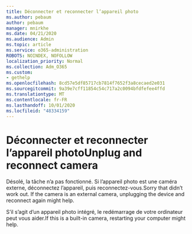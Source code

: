 ```yaml
---
title: Déconnecter et reconnecter l’appareil photo
ms.author: pebaum
author: pebaum
manager: mnirkhe
ms.date: 04/21/2020
ms.audience: Admin
ms.topic: article
ms.service: o365-administration
ROBOTS: NOINDEX, NOFOLLOW
localization_priority: Normal
ms.collection: Adm_O365
ms.custom:
- gethelp
ms.openlocfilehash: 8cd57e5df85717cb7814f7652f3a8cecaed2e031
ms.sourcegitcommit: 9a39e7cff11854c54c717a2c0094bfdfefee4ffd
ms.translationtype: MT
ms.contentlocale: fr-FR
ms.lasthandoff: 10/01/2020
ms.locfileid: "48334159"
---
```

# <a name="unplug-and-reconnect-camera"></a><span data-ttu-id="ef5f3-102">Déconnecter et reconnecter l’appareil photo</span><span class="sxs-lookup"><span data-stu-id="ef5f3-102">Unplug and reconnect camera</span></span>

<span data-ttu-id="ef5f3-103">Désolé, la tâche n’a pas fonctionné. Si l’appareil photo est une caméra externe, déconnectez l’appareil, puis reconnectez-vous.</span><span class="sxs-lookup"><span data-stu-id="ef5f3-103">Sorry that didn’t work out. If the camera is an external camera, unplugging the device and reconnect again might help.</span></span>

<span data-ttu-id="ef5f3-104">S’il s’agit d’un appareil photo intégré, le redémarrage de votre ordinateur peut vous aider.</span><span class="sxs-lookup"><span data-stu-id="ef5f3-104">If this is a built-in camera, restarting your computer might help.</span></span>

